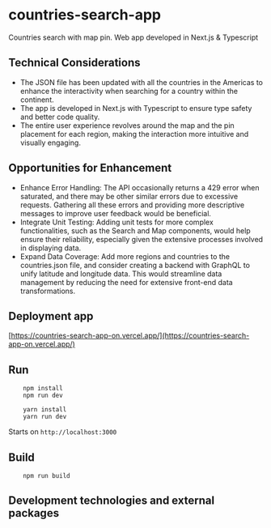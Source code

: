 # countries-search-app
Countries search with map pin. Web app developed in Next.js & Typescript

## Technical Considerations
* The JSON file has been updated with all the countries in the Americas to enhance the interactivity when searching for a country within the continent.
* The app is developed in Next.js with Typescript to ensure type safety and better code quality.
* The entire user experience revolves around the map and the pin placement for each region, making the interaction more intuitive and visually engaging.

## Opportunities for Enhancement
* Enhance Error Handling: The API occasionally returns a 429 error when saturated, and there may be other similar errors due to excessive requests. Gathering all these errors and providing more descriptive messages to improve user feedback would be beneficial.
* Integrate Unit Testing: Adding unit tests for more complex functionalities, such as the Search and Map components, would help ensure their reliability, especially given the extensive processes involved in displaying data.
* Expand Data Coverage: Add more regions and countries to the countries.json file, and consider creating a backend with GraphQL to unify latitude and longitude data. This would streamline data management by reducing the need for extensive front-end data transformations.

## Deployment app
[https://countries-search-app-on.vercel.app/](https://countries-search-app-on.vercel.app/)

## Run
```
    npm install
    npm run dev
```

```
    yarn install
    yarn run dev
```
Starts on `http://localhost:3000`

## Build
```
    npm run build
```

## Development technologies and external packages
